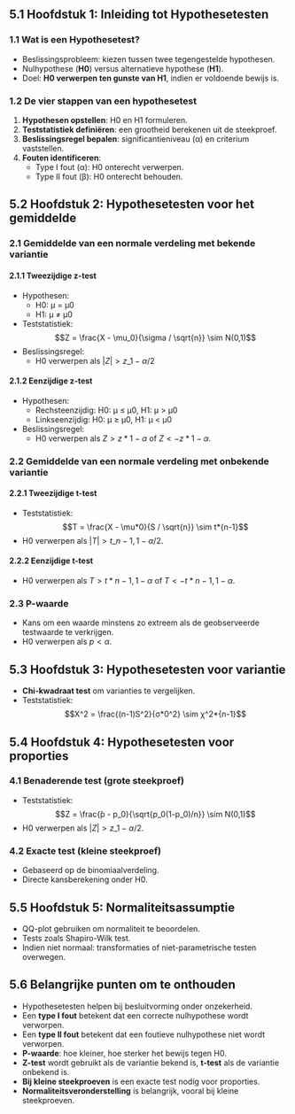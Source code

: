 ## 5.1 **Hoofdstuk 1: Inleiding tot Hypothesetesten**

### **1.1 Wat is een Hypothesetest?**

- Beslissingsprobleem: kiezen tussen twee tegengestelde hypothesen.
- Nulhypothese (**H0**) versus alternatieve hypothese (**H1**).
- Doel: **H0 verwerpen ten gunste van H1**, indien er voldoende bewijs is.

### **1.2 De vier stappen van een hypothesetest**

1. **Hypothesen opstellen**: H0 en H1 formuleren.
2. **Teststatistiek definiëren**: een grootheid berekenen uit de steekproef.
3. **Beslissingsregel bepalen**: significantieniveau (α) en criterium vaststellen.
4. **Fouten identificeren**:
   - Type I fout (α): H0 onterecht verwerpen.
   - Type II fout (β): H0 onterecht behouden.

## 5.2 **Hoofdstuk 2: Hypothesetesten voor het gemiddelde**

### **2.1 Gemiddelde van een normale verdeling met bekende variantie**

#### **2.1.1 Tweezijdige z-test**

- Hypothesen:
  - H0: μ = μ0
  - H1: μ ≠ μ0
- Teststatistiek:
  $$Z = \frac{X - \mu_0}{\sigma / \sqrt{n}} \sim N(0,1)$$
- Beslissingsregel:
  - H0 verwerpen als $|Z| > z\_{1-α/2}$

#### **2.1.2 Eenzijdige z-test**

- Hypothesen:
  - Rechsteenzijdig: H0: μ ≤ μ0, H1: μ > μ0
  - Linkseenzijdig: H0: μ ≥ μ0, H1: μ < μ0
- Beslissingsregel:
  - H0 verwerpen als $Z > z*{1-α}$ of $Z < -z*{1-α}$.

### **2.2 Gemiddelde van een normale verdeling met onbekende variantie**

#### **2.2.1 Tweezijdige t-test**

- Teststatistiek:
  $$T = \frac{X - \mu*0}{S / \sqrt{n}} \sim t*{n-1}$$
- H0 verwerpen als $|T| > t\_{n-1,1-α/2}$.

#### **2.2.2 Eenzijdige t-test**

- H0 verwerpen als $T > t*{n-1,1-α}$ of $T < -t*{n-1,1-α}$.

### **2.3 P-waarde**

- Kans om een waarde minstens zo extreem als de geobserveerde testwaarde te verkrijgen.
- H0 verwerpen als $p < α$.

## 5.3 **Hoofdstuk 3: Hypothesetesten voor variantie**

- **Chi-kwadraat test** om varianties te vergelijken.
- Teststatistiek:
  $$X^2 = \frac{(n-1)S^2}{σ*0^2} \sim χ^2*{n-1}$$

## 5.4 **Hoofdstuk 4: Hypothesetesten voor proporties**

### **4.1 Benaderende test (grote steekproef)**

- Teststatistiek:
  $$Z = \frac{̂p - p_0}{\sqrt{p_0(1-p_0)/n}} \sim N(0,1)$$
- H0 verwerpen als $|Z| > z\_{1-α/2}$.

### **4.2 Exacte test (kleine steekproef)**

- Gebaseerd op de binomiaalverdeling.
- Directe kansberekening onder H0.

## 5.5 **Hoofdstuk 5: Normaliteitsassumptie**

- QQ-plot gebruiken om normaliteit te beoordelen.
- Tests zoals Shapiro-Wilk test.
- Indien niet normaal: transformaties of niet-parametrische testen overwegen.

## 5.6 **Belangrijke punten om te onthouden**

- Hypothesetesten helpen bij besluitvorming onder onzekerheid.
- Een **type I fout** betekent dat een correcte nulhypothese wordt verworpen.
- Een **type II fout** betekent dat een foutieve nulhypothese niet wordt verworpen.
- **P-waarde**: hoe kleiner, hoe sterker het bewijs tegen H0.
- **Z-test** wordt gebruikt als de variantie bekend is, **t-test** als de variantie onbekend is.
- **Bij kleine steekproeven** is een exacte test nodig voor proporties.
- **Normaliteitsveronderstelling** is belangrijk, vooral bij kleine steekproeven.
